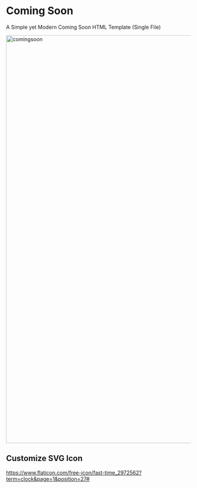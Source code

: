 # Coming Soon
A Simple yet Modern Coming Soon HTML Template (Single File)

<img width="1111" alt="comingsoon" src="https://user-images.githubusercontent.com/6929121/87441911-486bf600-c611-11ea-9d45-94c215733cf7.png">

## Customize SVG Icon
https://www.flaticon.com/free-icon/fast-time_2972562?term=clock&page=1&position=27#
